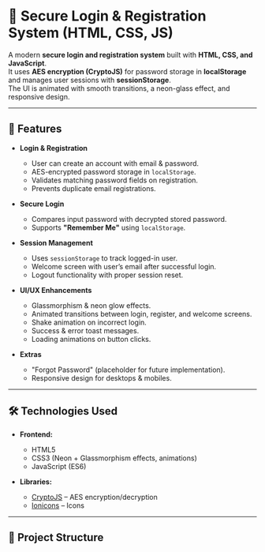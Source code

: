 # 🔐 Secure Login & Registration System (HTML, CSS, JS)

A modern **secure login and registration system** built with **HTML, CSS, and JavaScript**.  
It uses **AES encryption (CryptoJS)** for password storage in **localStorage** and manages user sessions with **sessionStorage**.  
The UI is animated with smooth transitions, a neon-glass effect, and responsive design.

---

## 🚀 Features

- **Login & Registration**
  - User can create an account with email & password.
  - AES-encrypted password storage in `localStorage`.
  - Validates matching password fields on registration.
  - Prevents duplicate email registrations.

- **Secure Login**
  - Compares input password with decrypted stored password.
  - Supports **"Remember Me"** using `localStorage`.

- **Session Management**
  - Uses `sessionStorage` to track logged-in user.
  - Welcome screen with user’s email after successful login.
  - Logout functionality with proper session reset.

- **UI/UX Enhancements**
  - Glassmorphism & neon glow effects.
  - Animated transitions between login, register, and welcome screens.
  - Shake animation on incorrect login.
  - Success & error toast messages.
  - Loading animations on button clicks.

- **Extras**
  - "Forgot Password" (placeholder for future implementation).
  - Responsive design for desktops & mobiles.

---

## 🛠️ Technologies Used

- **Frontend:**  
  - HTML5  
  - CSS3 (Neon + Glassmorphism effects, animations)  
  - JavaScript (ES6)  

- **Libraries:**  
  - [CryptoJS](https://cdnjs.com/libraries/crypto-js) – AES encryption/decryption  
  - [Ionicons](https://ionic.io/ionicons) – Icons  

---

## 📂 Project Structure

